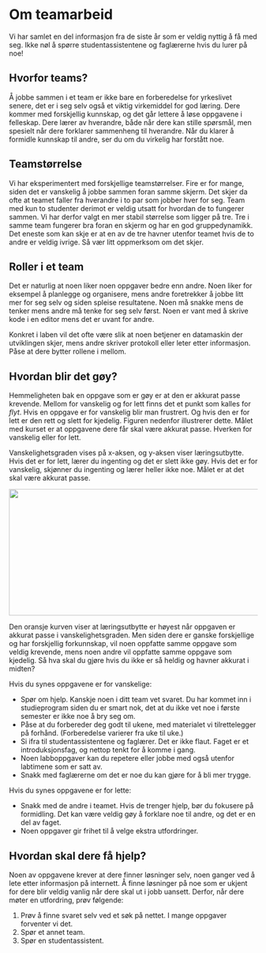 # Om teamarbeid

Vi har samlet en del informasjon fra de siste år som er veldig nyttig å
få med seg. Ikke nøl å spørre studentassistentene og faglærerne hvis du
lurer på noe!

Hvorfor teams?
--------------

Å jobbe sammen i et team er ikke bare en forberedelse for yrkeslivet
senere, det er i seg selv også et viktig virkemiddel for god læring.
Dere kommer med forskjellig kunnskap, og det går lettere å løse
oppgavene i felleskap. Dere lærer av hverandre, både når dere kan stille
spørsmål, men spesielt når dere forklarer sammenheng til hverandre. Når du klarer å formidle kunnskap til andre, ser du om du virkelig har forstått noe.

Teamstørrelse
-------------

Vi har eksperimentert med forskjellige teamstørrelser. Fire er for
mange, siden det er vanskelig å jobbe sammen foran samme skjerm. Det
skjer da ofte at teamet faller fra hverandre i to par som jobber hver
for seg. Team med kun to studenter derimot er veldig utsatt for hvordan
de to fungerer sammen. Vi har derfor valgt en mer stabil størrelse som
ligger på tre. Tre i samme team fungerer bra foran en skjerm og har en
god gruppedynamikk. Det eneste som kan skje er at en av de tre havner
utenfor teamet hvis de to andre er veldig ivrige. Så vær litt oppmerksom
om det skjer.

Roller i et team
----------------

Det er naturlig at noen liker noen oppgaver bedre enn andre. Noen liker
for eksempel å planlegge og organisere, mens andre foretrekker å jobbe
litt mer for seg selv og siden spleise resultatene. Noen må snakke mens
de tenker mens andre må tenke for seg selv først. Noen er vant med å
skrive kode i en editor mens det er uvant for andre.

Konkret i laben vil det ofte være slik at noen betjener en datamaskin
der utviklingen skjer, mens andre skriver protokoll eller leter etter
informasjon. Påse at dere bytter rollene i mellom.

Hvordan blir det gøy?
---------------------

Hemmeligheten bak en oppgave som er gøy er at den er akkurat passe
krevende. Mellom for vanskelig og for lett finns det et punkt som kalles
for *flyt*. Hvis en oppgave er for vanskelig blir man frustrert. Og hvis
den er for lett er den rett og slett for kjedelig.
Figuren nedenfor illustrerer dette. Målet med kurset
er at oppgavene dere får skal være akkurat passe. Hverken for vanskelig
eller for lett.

Vanskelighetsgraden vises på x-aksen, og y-aksen viser læringsutbytte.
Hvis det er for lett, lærer du ingenting og det er slett ikke gøy. Hvis
det er for vanskelig, skjønner du ingenting og lærer heller ikke noe.
Målet er at det skal være akkurat passe.

<img src="https://www.iik.ntnu.no/ttm4175/wp-content/uploads/2018/07/vanskelighetsgrad-1024x397.jpg" alt="" width="660" height="256" class="alignnone size-large wp-image-65" />

Den oransje kurven viser at læringsutbytte er høyest når oppgaven er
akkurat passe i vanskelighetsgraden. Men siden dere er ganske
forskjellige og har forskjellig forkunnskap, vil noen oppfatte samme
oppgave som veldig krevende, mens noen andre vil oppfatte samme oppgave
som kjedelig. Så hva skal du gjøre hvis du ikke er så heldig og havner
akkurat i midten?

Hvis du synes oppgavene er for vanskelige:

-   Spør om hjelp. Kanskje noen i ditt team vet svaret. Du har kommet
    inn i studieprogram siden du er smart nok, det at du ikke vet noe i
    første semester er ikke noe å bry seg om.
-   Påse at du forbereder deg godt til ukene, med materialet vi
    tilrettelegger på forhånd. (Forberedelse varierer fra uke til uke.)
-   Si ifra til studentassistentene og faglærer. Det er ikke flaut.
    Faget er et introduksjonsfag, og nettop tenkt for å komme i gang.
-   Noen labboppgaver kan du repetere eller jobbe med også utenfor
    labtimene som er satt av.
-   Snakk med faglærerne om det er noe du kan gjøre for å bli mer
    trygge.

Hvis du synes oppgavene er for lette:

-   Snakk med de andre i teamet. Hvis de trenger hjelp, bør du fokusere
    på formidling. Det kan være veldig gøy å forklare noe til andre, og
    det er en del av faget.
-   Noen oppgaver gir frihet til å velge ekstra utfordringer.

Hvordan skal dere få hjelp?
---------------------------

Noen av oppgavene krever at dere finner løsninger selv, noen ganger ved
å lete etter informasjon på internett. Å finne løsninger på noe som er
ukjent for dere blir veldig vanlig når dere skal ut i jobb uansett.
Derfor, når dere møter en utfordring, prøv følgende:

1.  Prøv å finne svaret selv ved et søk på nettet. I mange oppgaver
    forventer vi det.
2.  Spør et annet team.
3.  Spør en studentassistent.
